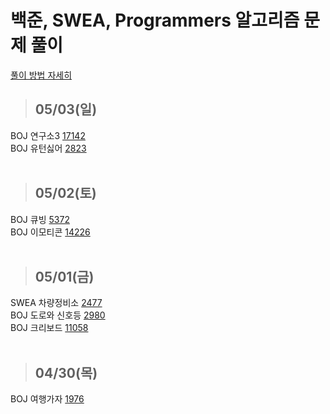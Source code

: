 # 백준, SWEA, Programmers 알고리즘 문제 풀이

[풀이 방법 자세히](https://jayrightthere.tistory.com/)
>## 05/03(일)
BOJ 연구소3 [17142](https://www.acmicpc.net/problem/17142)
<br>
BOJ 유턴싫어 [2823](https://www.acmicpc.net/problem/2823)
<br>
<br>
> ## 05/02(토)

BOJ 큐빙 [5372](https://www.acmicpc.net/problem/5373)
<br>
BOJ 이모티콘 [14226](https://www.acmicpc.net/problem/14226)
<br>
<br>
> ## 05/01(금)
SWEA 차량정비소 [2477](https://swexpertacademy.com/main/code/problem/problemDetail.do?contestProbId=AV6c6bgaIuoDFAXy)
<br>
BOJ 도로와 신호등 [2980](https://www.acmicpc.net/problem/2980)
<br>
BOJ 크리보드 [11058](https://www.acmicpc.net/problem/11058)
<br>
<br>
> ## 04/30(목)
BOJ 여행가자 [1976](https://www.acmicpc.net/problem/1976)
<br>
